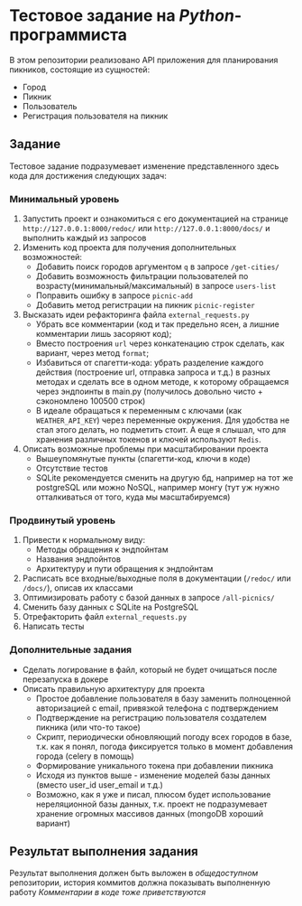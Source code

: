 # Тестовое задание на _Python_-программиста

В этом репозитории реализовано API приложения для планирования пикников, состоящие из сущностей:
 - Город
 - Пикник
 - Пользователь
 - Регистрация пользователя на пикник

## Задание
 Тестовое задание подразумевает изменение представленного здесь кода для достижения следующих задач:

### Минимальный уровень
  1. Запустить проект и ознакомиться с его документацией на странице `http://127.0.0.1:8000/redoc/`
     или `http://127.0.0.1:8000/docs/` 
     и выполнить каждый из запросов
  2. Изменить код проекта для получения дополнительных возможностей:
     - Добавить поиск городов аргументом `q` в запросе `/get-cities/`
     - Добавить возможность фильтрации пользователей по возрасту(минимальный/максимальный) в запросе `users-list`
     - Поправить ошибку в запросе `picnic-add`
     - Добавить метод регистрации на пикник `picnic-register`
  3. Высказать идеи рефакторинга файла `external_requests.py`
     - Убрать все комментарии (код и так предельно ясен, а лишние комментарии лишь засоряют код);
     - Вместо построения `url` через конкатенацию строк сделать, как вариант, через метод `format`;
     - Избавиться от спагетти-кода: убрать разделение каждого действия (построение url, отправка запроса и т.д.) 
     в разных методах и сделать все в одном методе, к которому обращаемся через эндпоинты в main.py 
     (получилось довольно чисто + сэкономлено 100500 строк) 
     - В идеале обращаться к переменным с ключами (как `WEATHER_API_KEY`) через переменные окружения. 
     Для удобства не стал этого делать, но подметить стоит. 
     А еще я слышал, что для хранения различных токенов и ключей используют `Redis`.
  4. Описать возможные проблемы при масштабировании проекта
     - Вышеупомянутые пункты (спагетти-код, ключи в коде)
     - Отсутствие тестов
     - SQLite рекомендуется сменить на другую бд, например на тот же postgreSQL или можно NoSQL, например монгу 
     (тут уж нужно отталкиваться от того, куда мы масштабируемся)


     
### Продвинутый уровень
  1. Привести к нормальному виду:
     - Методы обращения к эндпойнтам
     - Названия эндпойнтов
     - Архитектуру и пути обращения к эндпойнтам
  2. Расписать все входные/выходные поля в документации (`/redoc/` или `/docs/`), описав их классами
  3. Оптимизировать работу с базой данных в запросе `/all-picnics/`
  4. Сменить базу данных с SQLite на PostgreSQL
  5. Отрефакторить файл `external_requests.py`
  6. Написать тесты


### Дополнительные задания
  - Сделать логирование в файл, который не будет очищаться после перезапуска в докере
  - Описать правильную архитектуру для проекта
    - Простое добавление пользователя в базу заменить полноценной авторизацией с email, 
    привязкой телефона с подтверждением
    - Подтверждение на регистрацию пользователя создателем пикника (или что-то такое)
    - Скрипт, периодически обновляющий погоду всех городов в базе, т.к. как я понял, погода фиксируется только в 
    момент добавления города (celery в помощь)
    - Формирование уникального токена при добавлении пикника
    - Исходя из пунктов выше - изменение моделей базы данных (вместо user_id user_email и т.д.)
    - Возможно, как я уже и писал, плюсом будет использование нереляционной базы данных, т.к. проект не подразумевает 
    хранение огромных массивов данных (mongoDB хороший вариант)


## Результат выполнения задания
Результат выполнения должен быть выложен в _общедоступном_ репозитории,
 история коммитов должна показывать выполненную работу
_Комментарии в коде тоже приветствуются_